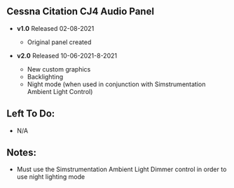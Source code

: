 ## Cessna Citation CJ4 Audio Panel
- **v1.0** 
  Released 02-08-2021
	- Original panel created 

- **v2.0** 
  Released 10-06-2021-8-2021
	- New custom graphics
	- Backlighting
	- Night mode (when used in conjunction with Simstrumentation Ambient Light Control)

## Left To Do:
- N/A
	
## Notes:
- Must use the Simstrumentation Ambient Light Dimmer control in order to use night lighting mode